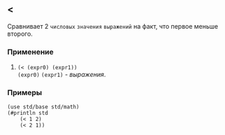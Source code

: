 ## <
Сравнивает 2 `числовых` `значения` `выражений` на факт, что первое меньше второго.

### Применение

1. `(< (expr0) (expr1))`<br>
`(expr0)` `(expr1)` - _выражения_.

### Примеры

```pihta
(use std/base std/math)
(#println std
    (< 1 2)
    (< 2 1))
```